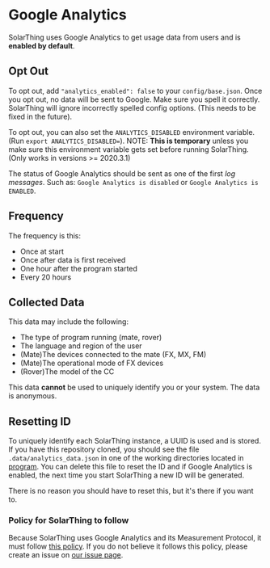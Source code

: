 # Google Analytics
SolarThing uses Google Analytics to get usage data from users and is **enabled by default**. 

## Opt Out
To opt out, add `"analytics_enabled": false` to your `config/base.json`. Once you opt out, no data will be sent to Google.
Make sure you spell it correctly. SolarThing will ignore incorrectly spelled config options. (This needs to be fixed in the future).

To opt out, you can also set the `ANALYTICS_DISABLED` environment variable. (Run `export ANALYTICS_DISABLED=`). 
NOTE: **This is temporary** unless you make sure this environment variable gets set before running SolarThing. (Only works in versions >= 2020.3.1)

The status of Google Analytics should be sent as one of the first *log messages*. Such as:
`Google Analytics is disabled` or `Google Analytics is ENABLED`.

## Frequency
The frequency is this:
* Once at start
* Once after data is first received
* One hour after the program started
* Every 20 hours

## Collected Data
This data may include the following:
* The type of program running (mate, rover)
* The language and region of the user
* (Mate)The devices connected to the mate (FX, MX, FM)
* (Mate)The operational mode of FX devices
* (Rover)The model of the CC

This data **cannot** be used to uniquely identify you or your system. The data is anonymous.

## Resetting ID
To uniquely identify each SolarThing instance, a UUID is used and is stored. If you have this repository cloned, you should
see the file `.data/analytics_data.json` in one of the working directories located in [program](../../program). You can delete this file
to reset the ID and if Google Analytics is enabled, the next time you start SolarThing a new ID will be generated.

There is no reason you should have to reset this, but it's there if you want to.

### Policy for SolarThing to follow
Because SolarThing uses Google Analytics and its Measurement Protocol, it must follow [this policy](https://developers.google.com/analytics/devguides/collection/protocol/policy).
If you do not believe it follows this policy, please create an issue on [our issue page](https://github.com/wildmountainfarms/solarthing/issues).

